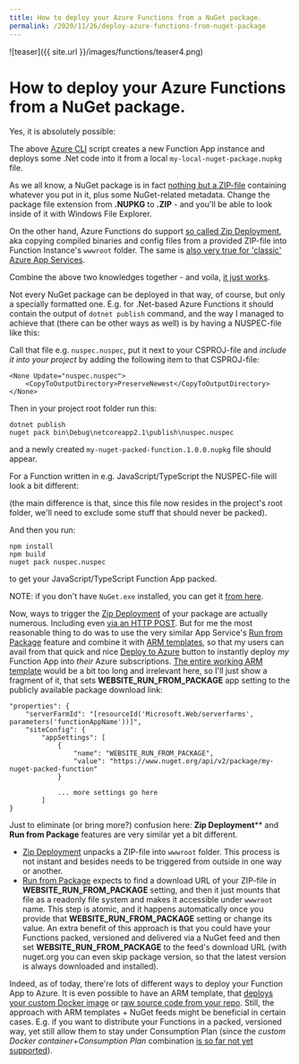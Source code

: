 ```yaml
---
title: How to deploy your Azure Functions from a NuGet package.
permalink: /2020/11/26/deploy-azure-functions-from-nuget-package
---
```

![teaser]({{ site.url }}/images/functions/teaser4.png)
# How to deploy your Azure Functions from a NuGet package.



Yes, it is absolutely possible:
<script src="https://gist.github.com/scale-tone/706cb50f87bacebfaf56669728ca3b35.js"></script>

The above [Azure CLI](https://docs.microsoft.com/en-us/cli/azure/) script creates a new Function App instance and deploys some .Net code into it from a local `my-local-nuget-package.nupkg` file.

As we all know, a NuGet package is in fact [nothing but a ZIP-file](https://en.wikipedia.org/wiki/NuGet) containing whatever you put in it, plus some NuGet-related metadata. Change the package file extension from **.NUPKG** to **.ZIP** - and you'll be able to look inside of it with Windows File Explorer.

On the other hand, Azure Functions do support [so called Zip Deployment](https://docs.microsoft.com/en-us/azure/azure-functions/run-functions-from-deployment-package#integration-with-zip-deployment), aka copying compiled binaries and config files from a provided ZIP-file into Function Instance's `wwwroot` folder. The same is [also very true for 'classic' Azure App Services](https://docs.microsoft.com/en-us/azure/app-service/deploy-zip).

Combine the above two knowledges together - and voila, [it just works](https://github.com/scale-tone/DurableFunctionsMonitor/tree/master/durablefunctionsmonitor.dotnetbackend#how-to-run).

Not every NuGet package can be deployed in that way, of course, but only a specially formatted one. E.g. for .Net-based Azure Functions it should contain the output of `dotnet publish` command, and the way I managed to achieve that (there can be other ways as well) is by having a NUSPEC-file like this:

<script src="https://gist.github.com/scale-tone/9e7910960d6803ca0dd6f8ee2e76b3b1.js"></script>

Call that file e.g. `nuspec.nuspec`, put it next to your CSPROJ-file and *include it into your project* by adding the following item to that CSPROJ-file:
```
<None Update="nuspec.nuspec">
    <CopyToOutputDirectory>PreserveNewest</CopyToOutputDirectory>
</None>
```
Then in your project root folder run this:
```
dotnet publish
nuget pack bin\Debug\netcoreapp2.1\publish\nuspec.nuspec
```
and a newly created `my-nuget-packed-function.1.0.0.nupkg` file should appear.

For a Function written in e.g. JavaScript/TypeScript the NUSPEC-file will look a bit different:

<script src="https://gist.github.com/scale-tone/7b8b7cf02705d14682ac5c013dd5abc0.js"></script>

(the main difference is that, since this file now resides in the project's root folder, we'll need to exclude some stuff that should never be packed).

And then you run:
```
npm install
npm build
nuget pack nuspec.nuspec
```
to get your JavaScript/TypeScript Function App packed.

NOTE: if you don't have `NuGet.exe` installed, you can get it [from here](https://www.nuget.org/downloads).

Now, ways to trigger the [Zip Deployment](https://docs.microsoft.com/en-us/azure/azure-functions/deployment-zip-push) of your package are actually numerous. Including even [via an HTTP POST](https://docs.microsoft.com/en-us/azure/azure-functions/deployment-zip-push#with-curl). But for me the most reasonable thing to do was to use the very similar App Service's [Run from Package](https://docs.microsoft.com/en-us/azure/azure-functions/run-functions-from-deployment-package) feature and combine it with [ARM templates](https://docs.microsoft.com/en-us/azure/azure-resource-manager/templates/template-syntax), so that my users can avail from that quick and nice [Deploy to Azure](https://docs.microsoft.com/en-us/azure/azure-resource-manager/templates/deploy-to-azure-button) button to instantly deploy *my* Function App into *their* Azure subscriptions. [The entire working ARM template](https://github.com/scale-tone/DurableFunctionsMonitor/blob/master/durablefunctionsmonitor.dotnetbackend/arm-template.json) would be a bit too long and irrelevant here, so I'll just show a fragment of it, that sets **WEBSITE_RUN_FROM_PACKAGE** app setting to the publicly available package download link:
```
"properties": {
    "serverFarmId": "[resourceId('Microsoft.Web/serverfarms', parameters('functionAppName'))]",
    "siteConfig": {
        "appSettings": [
            {
                "name": "WEBSITE_RUN_FROM_PACKAGE",
                "value": "https://www.nuget.org/api/v2/package/my-nuget-packed-function"
            }
            
            ... more settings go here
        ]
}
```

Just to eliminate (or bring more?) confusion here: **Zip Deployment**** and **Run from Package** features are very similar yet a bit different. 
* [Zip Deployment](https://docs.microsoft.com/en-us/azure/azure-functions/deployment-zip-push) unpacks a ZIP-file into `wwwroot` folder. This process is not instant and besides needs to be triggered from outside in one way or another. 
* [Run from Package](https://docs.microsoft.com/en-us/azure/azure-functions/run-functions-from-deployment-package) expects to find a download URL of your ZIP-file in **WEBSITE_RUN_FROM_PACKAGE** setting, and then it just mounts that file as a readonly file system and makes it accessible under `wwwroot` name. This step is atomic, and it happens automatically once you provide that **WEBSITE_RUN_FROM_PACKAGE** setting or change its value. An extra benefit of this approach is that you could have your Functions packed, versioned and delivered via a NuGet feed and then set **WEBSITE_RUN_FROM_PACKAGE** to the feed's download URL (with nuget.org you can even skip package version, so that the latest version is always downloaded and installed).

Indeed, as of today, there're lots of different ways to deploy your Function App to Azure. It is even possible to have an ARM template, that [deploys your custom Docker image](https://docs.microsoft.com/en-us/azure/azure-functions/functions-infrastructure-as-code#create-a-function-app-2) or [raw source code from your repo](https://docs.microsoft.com/en-us/azure/azure-functions/functions-infrastructure-as-code#customizing-a-deployment). Still, the approach with ARM templates + NuGet feeds might be beneficial in certain cases. E.g. if you want to distribute your Functions in a packed, versioned way, yet still allow them to stay under Consumption Plan (since the *custom Docker container*+*Consumption Plan* combination [is so far not yet supported](https://github.com/Azure/Azure-Functions/issues/1458)).